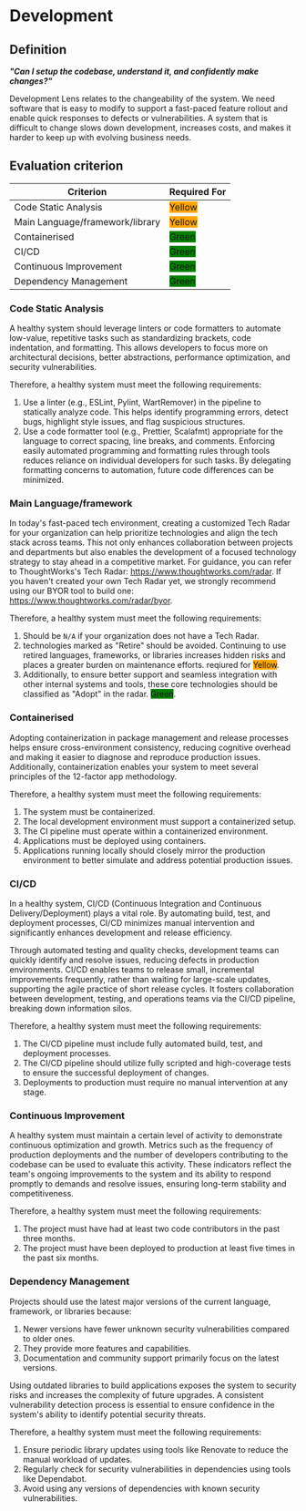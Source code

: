 # Development

## Definition

***"Can I setup the codebase, understand it, and confidently make changes?"***

Development Lens relates to the changeability of the system. We need software that is easy to modify to support a fast-paced feature rollout and enable quick responses to defects or vulnerabilities. A system that is difficult to change slows down development, increases costs, and makes it harder to keep up with evolving business needs.

## Evaluation criterion

| Criterion                       | Required For                                  |
|---------------------------------|-----------------------------------------------|
| Code Static Analysis            | <span style="background:orange">Yellow</span> |
| Main Language/framework/library | <span style="background:orange">Yellow</span> |
| Containerised                   | <span style="background:green">Green</span>   |
| CI/CD                           | <span style="background:green">Green</span>   |
| Continuous Improvement          | <span style="background:green">Green</span>   |
| Dependency Management           | <span style="background:green">Green</span>   |


### Code Static Analysis

A healthy system should leverage linters or code formatters to automate low-value, repetitive tasks such as standardizing brackets, code indentation, and formatting. This allows developers to focus more on architectural decisions, better abstractions, performance optimization, and security vulnerabilities.

Therefore, a healthy system must meet the following requirements:

1. Use a linter (e.g., ESLint, Pylint, WartRemover) in the pipeline to statically analyze code. This helps identify programming errors, detect bugs, highlight style issues, and flag suspicious structures.   
1. Use a code formatter tool (e.g., Prettier, Scalafmt) appropriate for the language to correct spacing, line breaks, and comments. Enforcing easily automated programming and formatting rules through tools reduces reliance on individual developers for such tasks. By delegating formatting concerns to automation, future code differences can be minimized.

### Main Language/framework

In today's fast-paced tech environment, creating a customized Tech Radar for your organization can help prioritize technologies and align the tech stack across teams. This not only enhances collaboration between projects and departments but also enables the development of a focused technology strategy to stay ahead in a competitive market. For guidance, you can refer to ThoughtWorks's Tech Radar: https://www.thoughtworks.com/radar. If you haven't created your own Tech Radar yet, we strongly recommend using our BYOR tool to build one: https://www.thoughtworks.com/radar/byor.

Therefore, a healthy system must meet the following requirements:

1. Should be `N/A` if your organization does not have a Tech Radar.
1. technologies marked as "Retire" should be avoided. Continuing to use retired languages, frameworks, or libraries increases hidden risks and places a greater burden on maintenance efforts. reqiured for <span style="background:orange">Yellow</span>.
1. Additionally, to ensure better support and seamless integration with other internal systems and tools, these core technologies should be classified as "Adopt" in the radar. <span style="background:green">Green</span>.

### Containerised

Adopting containerization in package management and release processes helps ensure cross-environment consistency, reducing cognitive overhead and making it easier to diagnose and reproduce production issues. Additionally, containerization enables your system to meet several principles of the 12-factor app methodology.

Therefore, a healthy system must meet the following requirements:

1. The system must be containerized.   
1. The local development environment must support a containerized setup.   
1. The CI pipeline must operate within a containerized environment.   
1. Applications must be deployed using containers.   
1. Applications running locally should closely mirror the production environment to better simulate and address potential production issues.   


### CI/CD

In a healthy system, CI/CD (Continuous Integration and Continuous Delivery/Deployment) plays a vital role. By automating build, test, and deployment processes, CI/CD minimizes manual intervention and significantly enhances development and release efficiency.

Through automated testing and quality checks, development teams can quickly identify and resolve issues, reducing defects in production environments. CI/CD enables teams to release small, incremental improvements frequently, rather than waiting for large-scale updates, supporting the agile practice of short release cycles. It fosters collaboration between development, testing, and operations teams via the CI/CD pipeline, breaking down information silos.

Therefore, a healthy system must meet the following requirements:

1. The CI/CD pipeline must include fully automated build, test, and deployment processes.
1. The CI/CD pipeline should utilize fully scripted and high-coverage tests to ensure the successful deployment of changes.
1. Deployments to production must require no manual intervention at any stage.

### Continuous Improvement

A healthy system must maintain a certain level of activity to demonstrate continuous optimization and growth. Metrics such as the frequency of production deployments and the number of developers contributing to the codebase can be used to evaluate this activity. These indicators reflect the team's ongoing improvements to the system and its ability to respond promptly to demands and resolve issues, ensuring long-term stability and competitiveness.

Therefore, a healthy system must meet the following requirements:

1. The project must have had at least two code contributors in the past three months.
1. The project must have been deployed to production at least five times in the past six months.

### Dependency Management

Projects should use the latest major versions of the current language, framework, or libraries because:

1. Newer versions have fewer unknown security vulnerabilities compared to older ones.
1. They provide more features and capabilities.
1. Documentation and community support primarily focus on the latest versions.

Using outdated libraries to build applications exposes the system to security risks and increases the complexity of future upgrades. A consistent vulnerability detection process is essential to ensure confidence in the system's ability to identify potential security threats.

Therefore, a healthy system must meet the following requirements:

1. Ensure periodic library updates using tools like Renovate to reduce the manual workload of updates.
1. Regularly check for security vulnerabilities in dependencies using tools like Dependabot.
1. Avoid using any versions of dependencies with known security vulnerabilities.
